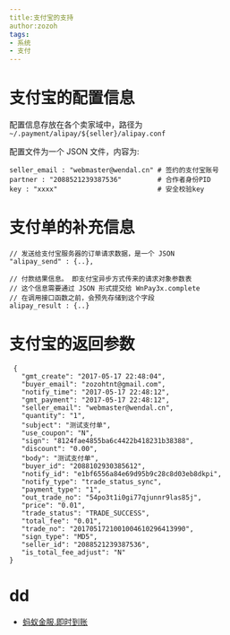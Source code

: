 ```yaml
---
title:支付宝的支持
author:zozoh
tags:
- 系统
- 支付
---
```



# 支付宝的配置信息

配置信息存放在各个卖家域中，路径为 `~/.payment/alipay/${seller}/alipay.conf`

配置文件为一个 JSON 文件，内容为:

```
seller_email : "webmaster@wendal.cn" # 签约的支付宝账号
partner : "2088521239387536"         # 合作者身份PID
key : "xxxx"                         # 安全校验key
```

# 支付单的补充信息

```
// 发送给支付宝服务器的订单请求数据，是一个 JSON
"alipay_send" : {..},

// 付款结果信息。 即支付宝异步方式传来的请求对象参数表
// 这个信息需要通过 JSON 形式提交给 WnPay3x.complete
// 在调用接口函数之前，会预先存储到这个字段
alipay_result : {..}
```

# 支付宝的返回参数

```
 {
   "gmt_create": "2017-05-17 22:48:04",
   "buyer_email": "zozohtnt@gmail.com",
   "notify_time": "2017-05-17 22:48:12",
   "gmt_payment": "2017-05-17 22:48:12",
   "seller_email": "webmaster@wendal.cn",
   "quantity": "1",
   "subject": "测试支付单",
   "use_coupon": "N",
   "sign": "8124fae4855ba6c4422b418231b38388",
   "discount": "0.00",
   "body": "测试支付单",
   "buyer_id": "2088102930385612",
   "notify_id": "e1bf6556a84e69d95b9c28c8d03eb8dkpi",
   "notify_type": "trade_status_sync",
   "payment_type": "1",
   "out_trade_no": "54po3t1i0gi77qjunnr9las85j",
   "price": "0.01",
   "trade_status": "TRADE_SUCCESS",
   "total_fee": "0.01",
   "trade_no": "2017051721001004610296413990",
   "sign_type": "MD5",
   "seller_id": "2088521239387536",
   "is_total_fee_adjust": "N"
}
```

# dd

- [蚂蚁金服.即时到账](https://doc.open.alipay.com/doc2/detail?treeId=62&articleId=103566&docType=1)


